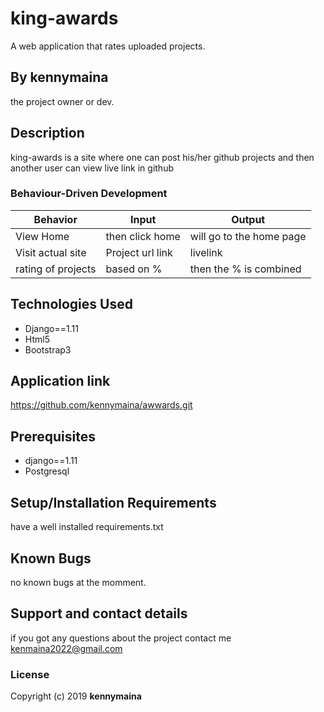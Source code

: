 # king-awards
A web application that rates uploaded projects.

## By kennymaina
the project owner or dev.


## Description
king-awards is a site where one can post his/her github projects and then
another user can view live link in github  




### Behaviour-Driven Development
| Behavior            | Input                         | Output                        |
| ------------------- | ----------------------------- | ----------------------------- |
| View Home | then click home | will go to the home page |
| Visit actual site | Project url link | livelink|
| rating of projects | based on % |then the % is combined|

## Technologies Used
* Django==1.11
* Html5
* Bootstrap3


## Application link
https://github.com/kennymaina/awwards.git

## Prerequisites
* django==1.11
* Postgresql

## Setup/Installation Requirements
have a well installed requirements.txt
 


## Known Bugs
no known bugs at the momment.

## Support and contact details
if you got any questions about the project contact me kenmaina2022@gmail.com

### License
Copyright (c) 2019 **kennymaina**